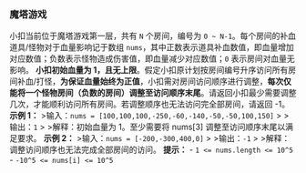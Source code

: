### 魔塔游戏 ###
小扣当前位于魔塔游戏第一层，共有 `N` 个房间，编号为 `0 ~ N-1`。每个房间的补血道具/怪物对于血量影响记于数组 `nums`，其中正数表示道具补血数值，即血量增加对应数值；负数表示怪物造成伤害值，即血量减少对应数值；`0` 表示房间对血量无影响。 **小扣初始血量为 1，且无上限**。假定小扣原计划按房间编号升序访问所有房间补血/打怪，**为保证血量始终为正值**，小扣需对房间访问顺序进行调整，**每次仅能将一个怪物房间（负数的房间）调整至访问顺序末尾**。请返回小扣最少需要调整几次，才能顺利访问所有房间。若调整顺序也无法访问完全部房间，请返回 -1。 **示例 1：** >输入：`nums = [100,100,100,-250,-60,-140,-50,-50,100,150]` > >输出：`1` > >解释：初始血量为 1。至少需要将 nums[3] 调整至访问顺序末尾以满足要求。 **示例 2：** >输入：`nums = [-200,-300,400,0]` > >输出：`-1` > >解释：调整访问顺序也无法完成全部房间的访问。 **提示：** - `1 <= nums.length <= 10^5` - `-10^5 <= nums[i] <= 10^5`
